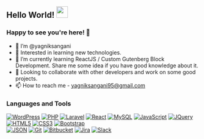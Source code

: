 <!--
**yagniksangani/yagniksangani** is a ✨ _special_ ✨ repository because its `README.md` (this file) appears on your GitHub profile.
You can click the Preview link to take a look at your changes.
--->

## Hello World! <img src="https://raw.githubusercontent.com/iampavangandhi/iampavangandhi/master/gifs/Hi.gif" width="30px"></h2>

### Happy to see you're here! 🤩 

- 👋 I’m @yagniksangani
- 👀 Interested in learning new technologies.
- 🌱 I’m currently learning ReactJS / Custom Gutenberg Block Development. Share me some idea if you have good knowledge about it.
- 💞️ Looking to collaborate with other developers and work on some good projects. 
- 📫 How to reach me - yagniksangani95@gmail.com

### Languages and Tools 

[![WordPress](https://img.shields.io/badge/-WordPress-blue?style=flat&logo=wordpress&link=https://github.com/yagniksangani)](https://github.com/yagniksangani)
[![PHP](https://img.shields.io/badge/PHP-777BB4?style=flat&logo=php&logoColor=white&link=https://github.com/yagniksangani)](https://github.com/yagniksangani)
[![Laravel](https://img.shields.io/badge/Laravel-FF2D20?style=flat&logo=laravel&logoColor=white&link=https://github.com/yagniksangani)](https://github.com/yagniksangani)
[![React](https://img.shields.io/badge/React-20232A?style=flat&logo=react&logoColor=61DAFB&link=https://github.com/yagniksangani)](https://github.com/yagniksangani) 
[![MySQL](https://img.shields.io/badge/-MySQL-black?style=flat&logo=mysql&link=https://github.com/yagniksangani)](https://github.com/yagniksangani)
[![JavaScript](https://img.shields.io/badge/-JavaScript-black?style=flat&logo=javascript&link=https://github.com/yagniksangani)](https://github.com/yagniksangani) 
[![JQuery](https://img.shields.io/badge/-JQuery-blue?style=flat&logo=jquery&link=https://github.com/yagniksangani)](https://github.com/yagniksangani)
[![HTML5](https://img.shields.io/badge/-HTML5-E34F26?style=flat&logo=html5&logoColor=white&link=https://github.com/yagniksangani)](https://github.com/yagniksangani) 
[![CSS3](https://img.shields.io/badge/-CSS3-1572B6?style=flat&logo=css3&link=https://github.com/yagniksangani)](https://github.com/yagniksangani) 
[![Bootstrap](https://img.shields.io/badge/-Bootstrap-563D7C?style=flat&logo=bootstrap&link=https://github.com/yagniksangani)](https://github.com/yagniksangani)  
[![JSON](https://img.shields.io/badge/-json-02569B?style=flat&logo=json&link=https://github.com/yagniksangani)](https://github.com/yagniksangani)
[![Git](https://img.shields.io/badge/-Git-black?style=flat&logo=git&link=https://github.com/yagniksangani)](https://github.com/yagniksangani) 
[![Bitbucket](https://img.shields.io/badge/-Bitbucket-blue?style=flat&logo=bitbucket&link=https://github.com/yagniksangani)](https://github.com/yagniksangani)
[![Jira](https://img.shields.io/badge/-JIra-0052cc?style=flat&logo=jira&link=https://github.com/yagniksangani)](https://github.com/yagniksangani)
[![Slack](https://img.shields.io/badge/Slack-4A154B?style=flat&logo=slack&logoColor=white&link=https://github.com/yagniksangani)](https://github.com/yagniksangani)
